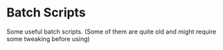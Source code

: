 # Batch Scripts
Some useful batch scripts. 
(Some of them are quite old and might require some tweaking before using)